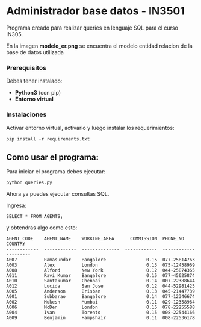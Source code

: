 # Administrador base datos - IN3501

Programa creado para realizar queries en lenguaje SQL para el curso IN305. 

En la imagen **modelo_er.png** se encuentra el modelo entidad relacion de la base de datos utilizada

### Prerequisitos

Debes tener instalado: 
* **Python3** (con pip)
* **Entorno virtual**


### Instalaciones

Activar entorno virtual, activarlo y luego instalar los requerimientos:


```
pip install -r requirements.txt
```

## Como usar el programa:

Para iniciar el programa debes ejecutar:
```
python queries.py
```

Ahora ya puedes ejecutar consultas SQL.

Ingresa:

```
SELECT * FROM AGENTS;
```

y obtendras algo como esto:


```
AGENT_CODE    AGENT_NAME    WORKING_AREA      COMMISSION  PHONE_NO      COUNTRY
------------  ------------  --------------  ------------  ------------  ---------
A007          Ramasundar    Bangalore               0.15  077-25814763
A003          Alex          London                  0.13  075-12458969
A008          Alford        New York                0.12  044-25874365
A011          Ravi Kumar    Bangalore               0.15  077-45625874
A010          Santakumar    Chennai                 0.14  007-22388644
A012          Lucida        San Jose                0.12  044-52981425
A005          Anderson      Brisban                 0.13  045-21447739
A001          Subbarao      Bangalore               0.14  077-12346674
A002          Mukesh        Mumbai                  0.11  029-12358964
A006          McDen         London                  0.15  078-22255588
A004          Ivan          Torento                 0.15  008-22544166
A009          Benjamin      Hampshair               0.11  008-22536178

```
